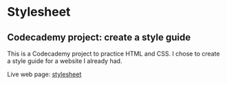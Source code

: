 # Stylesheet
## Codecademy project: create a style guide

This is a Codecademy project to practice HTML and CSS. I chose to create a style guide for a website I already had.

Live web page: [stylesheet](https://anniemcmahon.github.io/stylesheeet/)
